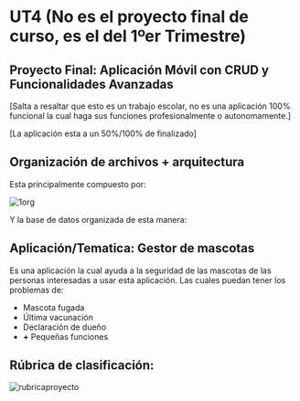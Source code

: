 # UT4 (No es el proyecto final de curso, es el del 1ºer Trimestre)
## Proyecto Final: Aplicación Móvil con CRUD y Funcionalidades Avanzadas
[Salta a resaltar que esto es un trabajo escolar, no es una aplicación 100% funcional la cual haga sus funciones profesionalmente o autonomamente.]

[La aplicación esta a un 50%/100% de finalizado]

## Organización de archivos + arquitectura

Esta principalmente compuesto por:

![1org](https://github.com/user-attachments/assets/5a0dcbfe-b72c-4ba7-8717-0f40b753f057)

Y la base de datos organizada de esta manera:



## Aplicación/Tematica: Gestor de mascotas

Es una aplicación la cual ayuda a la seguridad de las mascotas de las personas interesadas a usar esta aplicación. Las cuales puedan tener los problemas de:
- Mascota fugada
- Última vacunación
- Declaración de dueño
- **+** Pequeñas funciones

## Rúbrica de clasificación:

![rubricaproyecto](https://github.com/user-attachments/assets/26465338-9909-44f8-ba76-a9474efb0494)
